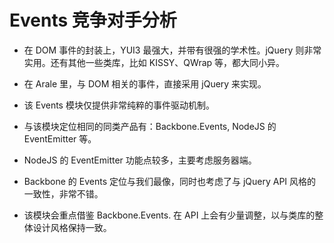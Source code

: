 
# Events 竞争对手分析

- 在 DOM 事件的封装上，YUI3 最强大，并带有很强的学术性。jQuery 则非常实用。还有其他一些类库，比如
KISSY、QWrap 等，都大同小异。

- 在 Arale 里，与 DOM 相关的事件，直接采用 jQuery 来实现。

- 该 Events 模块仅提供非常纯粹的事件驱动机制。

- 与该模块定位相同的同类产品有：Backbone.Events, NodeJS 的 EventEmitter 等。

- NodeJS 的 EventEmitter 功能点较多，主要考虑服务器端。

- Backbone 的 Events 定位与我们最像，同时也考虑了与 jQuery API 风格的一致性，非常不错。

- 该模块会重点借鉴 Backbone.Events. 在 API 上会有少量调整，以与类库的整体设计风格保持一致。
